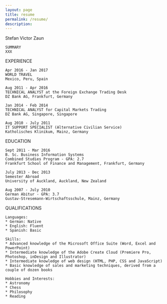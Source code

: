 ```yaml
---
layout: page
title: resume
permalink: /resume/
description:
---
```


Stefan Victor Zaun

~~~~~~~~~~~~~~~~~~~~~~~~
SUMMARY
XXX

~~~~~~~~~~~~~~~~~~~~~~~~
EXPERIENCE
~~~~~~~~~~~~~~~~~~~~~~~~
Apr 2016 - Jan 2017
WORLD TRAVEL
Mexico, Peru, Spain

Aug 2011 - Apr 2016
TECHNICAL ANALYST at the Foreign Exchange Trading Desk
DZ Bank AG, Frankfurt, Germany

Jan 2014 - Feb 2014
TECHNICAL ANALYST for Capital Markets Trading
DZ Bank AG, Singapore, Singapore

Aug 2010 - July 2011
IT SUPPORT SPECIALIST (Alternative Civilian Service)
Katholisches Klinikum, Mainz, Germany

~~~~~~~~~~~~~~~~~~~~~~~~
EDUCATION
~~~~~~~~~~~~~~~~~~~~~~~~
Sept 2011 - Mar 2016
B. Sc. Business Information Systems
Combined Studies Program - GPA: 2.7
Frankfurt School of Finance and Management, Frankfurt, Germany

July 2013 - Dec 2013
Semester Abroad
University of Auckland, Auckland, New Zealand

Aug 2007 - July 2010
German Abitur - GPA: 3.7
Gustav-Stresemann-Wirtschaftsschule, Mainz, Germany

~~~~~~~~~~~~~~~~~~~~~~~~
QUALIFICATIONS
~~~~~~~~~~~~~~~~~~~~~~~~
Languages:
* German: Native
* English: Fluent
* Spanish: Basic

Skills:
* Advanced knowledge of the Microsoft Office Suite (Word, Excel and PowerPoint)
* Intermediate knowledge of the Adobe Create Cloud (Premiere Pro, Photoshop, inDesign and Illustrator)
* Intermediate knowledge of web design (HTML, PHP, CSS and JavaScript)
* Basic knowledge of sales and marketing techniques, derived from a couple of dozen books

Hobbies and Interests:
* Astronomy
* Chess
* Philosophy
* Reading